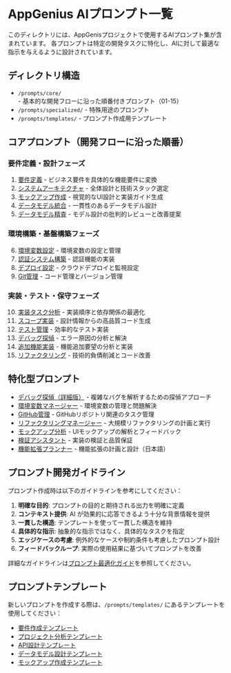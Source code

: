 # AppGenius AIプロンプト一覧

このディレクトリには、AppGenisプロジェクトで使用するAIプロンプト集が含まれています。
各プロンプトは特定の開発タスクに特化し、AIに対して最適な指示を与えるように設計されています。

## ディレクトリ構造

- `/prompts/core/` - 基本的な開発フローに沿った順番付きプロンプト（01-15）
- `/prompts/specialized/` - 特殊用途のプロンプト
- `/prompts/templates/` - プロンプト作成用テンプレート

## コアプロンプト（開発フローに沿った順番）

### 要件定義・設計フェーズ
1. [要件定義](./core/01-requirements-creator.md) - ビジネス要件を具体的な機能要件に変換
2. [システムアーキテクチャ](./core/02-system-architecture.md) - 全体設計と技術スタック選定
3. [モックアップ作成](./core/03-mockup-creator-analyzer.md) - 視覚的なUI設計と実装ガイド生成
4. [データモデル統合](./core/04-data-model-assistant.md) - 一貫性のあるデータモデル設計
5. [データモデル精査](./core/05-tukkomi.md) - モデル設計の批判的レビューと改善提案

### 環境構築・基盤構築フェーズ
6. [環境変数設定](./core/06-env-assistant.md) - 環境変数の設定と管理
7. [認証システム構築](./core/07-auth-system-assistant.md) - 認証機能の実装
8. [デプロイ設定](./core/08-deploy-assistant.md) - クラウドデプロイと監視設定
9. [Git管理](./core/09-git-manager.md) - コード管理とバージョン管理

### 実装・テスト・保守フェーズ
10. [実装タスク分析](./core/10-implementation-task-analyzer.md) - 実装順序と依存関係の最適化
11. [スコープ実装](./core/11-scope-implementer.md) - 設計情報からの高品質コード生成
12. [テスト管理](./core/12-test-manager.md) - 効率的なテスト実装
13. [デバッグ探偵](./core/13-debug-detective.md) - エラー原因の分析と解決
14. [追加機能実装](./core/14-feature-implementation-assistant.md) - 機能追加要望の分析と実装
15. [リファクタリング](./core/15-refactoring-expert.md) - 技術的負債削減とコード改善

## 特化型プロンプト

- [デバッグ探偵（詳細版）](./specialized/debug_detective.md) - 複雑なバグを解析するための探偵アプローチ
- [環境変数マネージャー](./specialized/environment_manager.md) - 環境変数の管理と問題解決
- [GitHub管理](./specialized/github_upload_manager.md) - GitHubリポジトリ関連のタスク管理
- [リファクタリングマネージャー](./specialized/improved_refactoring_manager.md) - 大規模リファクタリングの計画と実行
- [モックアップ分析](./specialized/mockup_analyzer.md) - UIモックアップの解析とフィードバック
- [検証アシスタント](./specialized/verification_assistant.md) - 実装の検証と品質保証
- [機能拡張プランナー](./specialized/feature-extension-planner-ja.md) - 機能拡張の計画と設計（日本語）

## プロンプト開発ガイドライン

プロンプト作成時は以下のガイドラインを参考にしてください：

1. **明確な目的**: プロンプトの目的と期待される出力を明確に定義
2. **コンテキスト提供**: AI が効果的に応答できるよう十分な背景情報を提供
3. **一貫した構造**: テンプレートを使って一貫した構造を維持
4. **具体的な指示**: 抽象的な指示ではなく、具体的なタスクを指定
5. **エッジケースの考慮**: 例外的なケースや制約条件も考慮したプロンプト設計
6. **フィードバックループ**: 実際の使用結果に基づいてプロンプトを改善

詳細なガイドラインは[プロンプト最適化ガイド](./prompt_excellence_guide.md)を参照してください。

## プロンプトテンプレート

新しいプロンプトを作成する際は、`/prompts/templates/` にあるテンプレートを使用してください：

- [要件作成テンプレート](./templates/requirements-creator-template.md)
- [プロジェクト分析テンプレート](./templates/project-analysis-template.md)
- [API設計テンプレート](./templates/api-designer-template.md)
- [データモデル設計テンプレート](./templates/data-model-architect-template.md)
- [モックアップ作成テンプレート](./templates/mockup-creator-template.md)